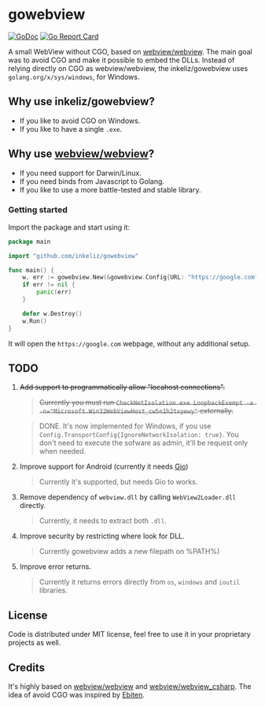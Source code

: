 # gowebview

[![GoDoc](https://godoc.org/github.com/inkeliz/gowebview?status.svg)](https://godoc.org/github.com/inkeliz/gowebview)
[![Go Report Card](https://goreportcard.com/badge/github.com/zserge/webview)](https://goreportcard.com/report/github.com/inkeliz/gowebview)

A small WebView without CGO, based on [webview/webview](https://github.com/webview/webview). The main goal was to avoid CGO and make it possible to embed the DLLs. Instead of relying directly on CGO as webview/webview, the inkeliz/gowebview uses 
`golang.org/x/sys/windows`, for Windows.

## Why use inkeliz/gowebview?

- If you like to avoid CGO on Windows.
- If you like to have a single `.exe`.

## Why use [webview/webview](https://github.com/webview/webview)?

- If you need support for Darwin/Linux.
- If you need binds from Javascript to Golang.
- If you like to use a more battle-tested and stable library.

### Getting started

Import the package and start using it:

```go
package main

import "github.com/inkeliz/gowebview"

func main() {
	w, err := gowebview.New(&gowebview.Config{URL: "https://google.com", WindowConfig: &gowebview.WindowConfig{Title: "Hello World"}})
	if err != nil {
		panic(err)
	}

	defer w.Destroy()
	w.Run()
}

```

It will open the `https://google.com` webpage, without any additional setup.

## TODO

1. ~~Add support to programmatically allow "locahost connections".~~

    > ~~Currently you must run `CheckNetIsolation.exe LoopbackExempt -a -n="Microsoft.Win32WebViewHost_cw5n1h2txyewy"` externally.~~

    > DONE. It's now implemented for Windows, if you use `Config.TransportConfig{IgnoreNetworkIsolation: true}`. You don't need to execute the sofware as admin, it'll be request only when needed.                                                                                                                                                                                                                                          

2. Improve support for Android (currently it needs [Gio](https://gioui.org))

    > Currently it's supported, but needs Gio to works.

3. Remove dependency of `webview.dll` by calling `WebView2Loader.dll` directly.

    > Currently, it needs to extract both `.dll`.

3. Improve security by restricting where look for DLL.

    > Currently gowebview adds a new filepath on %PATH%)
 
3. Improve error returns.

    > Currently it returns errors directly from `os`, `windows` and `ioutil` libraries.

## License

Code is distributed under MIT license, feel free to use it in your proprietary
projects as well.

## Credits

It's highly based on [webview/webview](https://github.com/webview/webview) and [webview/webview_csharp](https://github.com/webview/webview_csharp). The idea of avoid CGO was inspired by [Ebiten](https://github.com/hajimehoshi/ebiten).

